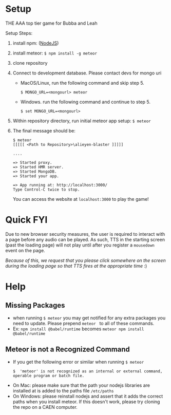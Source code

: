 # Setup
THE AAA top tier game for Bubba and Leah

Setup Steps:

1. install npm: ([NodeJS](https://nodejs.org/en/download/))
2. install meteor: `$ npm install -g meteor`
3. clone repository
4. Connect to development database. Please contact devs for mongo uri
    * MacOS/Linux, run the following command and skip step 5.
        ```
        $ MONGO_URL=<mongourl> meteor
        ```
    * Windows. run the following command and continue to step 5.
        ```
        $ set MONGO_URL=<mongourl>
        ```
5. Within repository directory, run initial meteor app setup: `$ meteor`
6. The final message should be:

    ```
    $ meteor
    [[[[[ <Path to Repository>\alieyen-blaster ]]]]]

    ....

    => Started proxy.
    => Started HMR server.
    => Started MongoDB.
    => Started your app.

    => App running at: http://localhost:3000/
    Type Control-C twice to stop.
   ```
   You can access the website at `localhost:3000` to play the game!

# Quick FYI
Due to new browser security measures, the user is required to interact with a page before any audio can be played. As such, TTS in the starting screen (past the loading page) will not play until after you register a `mousedown` event on the page. 

*Because of this, we request that you please click somewhere on the screen during the loading page so that TTS fires at the appropriate time* :)


# Help
## Missing Packages
* when running `$ meteor` you may get notified for any extra packages you need to update. Please prepend `meteor ` to all of these commands.
* Ex: `npm install @babel/runtime` becomes `meteor npm install @babel/runtime`

## Meteor is not a Recognized Command
* If you get the following error or similar when running `$ meteor`
    ```
    $  'meteor' is not recognized as an internal or external command,
    operable program or batch file.
    ```
* On Mac: please make sure that the path your nodejs libraries are installed at is added to the paths file `/etc/paths`
* On Windows: please reinstall nodejs and assert that it adds the correct paths when you install meteor. If this doesn't work, please try cloning the repo on a CAEN computer.